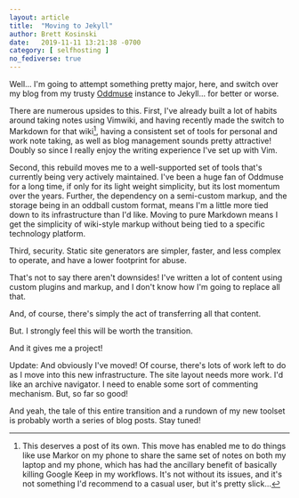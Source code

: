 ```yaml
---
layout: article
title:  "Moving to Jekyll"
author: Brett Kosinski
date:   2019-11-11 13:21:38 -0700
category: [ selfhosting ]
no_fediverse: true
---
```


Well... I'm going to attempt something pretty major, here, and switch over my blog from my trusty [Oddmuse](https://oddmuse.org/wiki) instance to Jekyll... for better or worse.

There are numerous upsides to this.  First, I've already built a lot of habits around taking notes using Vimwiki, and having recently made the switch to Markdown for that wiki[^1], having a consistent set of tools for personal and work note taking, as well as blog management sounds pretty attractive!  Doubly so since I really enjoy the writing experience I've set up with Vim.

Second, this rebuild moves me to a well-supported set of tools that's currently being very actively maintained.  I've been a huge fan of Oddmuse for a long time, if only for its light weight simplicity, but its lost momentum over the years.  Further, the dependency on a semi-custom markup, and the storage being in an oddball custom format, means I'm a little more tied down to its infrastructure than I'd like.  Moving to pure Markdown means I get the simplicity of wiki-style markup without being tied to a specific technology platform.

Third, security.  Static site generators are simpler, faster, and less complex to operate, and have a lower footprint for abuse.

That's not to say there aren't downsides!  I've written a lot of content using custom plugins and markup, and I don't know how I'm going to replace all that.

And, of course, there's simply the act of transferring all that content.

But.  I strongly feel this will be worth the transition.

And it gives me a project!

Update: And obviously I've moved!  Of course, there's lots of work left to do as I move into this new infrastructure.  The site layout needs more work.  I'd like an archive navigator.  I need to enable some sort of commenting mechanism.  But, so far so good!

And yeah, the tale of this entire transition and a rundown of my new toolset is probably worth a series of blog posts.  Stay tuned!

[^1]: This deserves a post of its own.  This move has enabled me to do things like use Markor on my phone to share the same set of notes on both my laptop and my phone, which has had the ancillary benefit of basically killing Google Keep in my workflows.  It's not without its issues, and it's not something I'd recommend to a casual user, but it's pretty slick...
